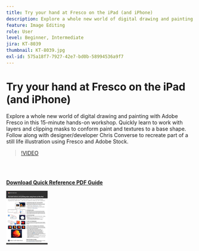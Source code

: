 ```yaml
---
title: Try your hand at Fresco on the iPad (and iPhone)
description: Explore a whole new world of digital drawing and painting with Adobe Fresco in this 15-minute hands-on workshop
feature: Image Editing
role: User
level: Beginner, Intermediate
jira: KT-8039
thumbnail: KT-8039.jpg
exl-id: 575a18f7-7927-42e7-bd0b-58994536a9f7
---
```

# Try your hand at Fresco on the iPad (and iPhone)

Explore a whole new world of digital drawing and painting with Adobe Fresco in this 15-minute hands-on workshop. Quickly learn to work with layers and clipping masks to conform paint and textures to a base shape. Follow along with designer/developer Chris Converse to recreate part of a still life illustration using Fresco and Adobe Stock.

>[!VIDEO](https://video.tv.adobe.com/v/333804?hidetitle=true)

<br>&nbsp;

[**Download Quick Reference PDF Guide**](../quick-reference/Frescoworkshop.pdf)

[![Image of first page of quick reference guide](assets/FrescoworkshopPage1.png)](../quick-reference/Frescoworkshop.pdf)